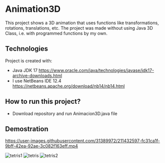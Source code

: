 # Animation3D
This project shows a 3D animation that uses functions like transformations, rotations, translations, etc. The project was made without using Java 3D Class, i.e. with programmed functions by my own.

## Technologies
Project is created with:
* Java JDK 17 https://www.oracle.com/java/technologies/javase/jdk17-archive-downloads.html
* I use NetBeans IDE 12.4 https://netbeans.apache.org/download/nb14/nb14.html

## How to run this project?
* Download repository and run Animacion3D.java file

## Demostration


https://user-images.githubusercontent.com/31389972/211432597-fc31ca1f-9bff-42ea-92ae-3c082f163eff.mp4

![tetris1](https://user-images.githubusercontent.com/31389972/186796841-ba45a051-77ba-4d71-801c-1d22a6d29805.JPG)
![tetris](https://user-images.githubusercontent.com/31389972/186796451-e94f4bbf-10f4-4f9b-8a63-bad172feb325.JPG)
![tetris2](https://user-images.githubusercontent.com/31389972/186797065-6d18e1c5-b97b-4e83-8880-81e081097b6e.JPG)
